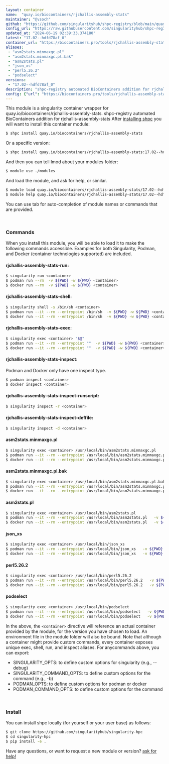```yaml
---
layout: container
name:  "quay.io/biocontainers/rjchallis-assembly-stats"
maintainer: "@vsoch"
github: "https://github.com/singularityhub/shpc-registry/blob/main/quay.io/biocontainers/rjchallis-assembly-stats/container.yaml"
config_url: "https://raw.githubusercontent.com/singularityhub/shpc-registry/main/quay.io/biocontainers/rjchallis-assembly-stats/container.yaml"
updated_at: "2024-06-19 02:39:33.374180"
latest: "17.02--hdfd78af_0"
container_url: "https://biocontainers.pro/tools/rjchallis-assembly-stats"
aliases:
 - "asm2stats.minmaxgc.pl"
 - "asm2stats.minmaxgc.pl.bak"
 - "asm2stats.pl"
 - "json_xs"
 - "perl5.26.2"
 - "podselect"
versions:
 - "17.02--hdfd78af_0"
description: "shpc-registry automated BioContainers addition for rjchallis-assembly-stats"
config: {"url": "https://biocontainers.pro/tools/rjchallis-assembly-stats", "maintainer": "@vsoch", "description": "shpc-registry automated BioContainers addition for rjchallis-assembly-stats", "latest": {"17.02--hdfd78af_0": "sha256:6646f1d94c93e04adacf2bd80f0eb0fd91a5bfde2421738892c66274840fbb50"}, "tags": {"17.02--hdfd78af_0": "sha256:6646f1d94c93e04adacf2bd80f0eb0fd91a5bfde2421738892c66274840fbb50"}, "docker": "quay.io/biocontainers/rjchallis-assembly-stats", "aliases": {"asm2stats.minmaxgc.pl": "/usr/local/bin/asm2stats.minmaxgc.pl", "asm2stats.minmaxgc.pl.bak": "/usr/local/bin/asm2stats.minmaxgc.pl.bak", "asm2stats.pl": "/usr/local/bin/asm2stats.pl", "json_xs": "/usr/local/bin/json_xs", "perl5.26.2": "/usr/local/bin/perl5.26.2", "podselect": "/usr/local/bin/podselect"}}
---
```


This module is a singularity container wrapper for quay.io/biocontainers/rjchallis-assembly-stats.
shpc-registry automated BioContainers addition for rjchallis-assembly-stats
After [installing shpc](#install) you will want to install this container module:


```bash
$ shpc install quay.io/biocontainers/rjchallis-assembly-stats
```

Or a specific version:

```bash
$ shpc install quay.io/biocontainers/rjchallis-assembly-stats:17.02--hdfd78af_0
```

And then you can tell lmod about your modules folder:

```bash
$ module use ./modules
```

And load the module, and ask for help, or similar.

```bash
$ module load quay.io/biocontainers/rjchallis-assembly-stats/17.02--hdfd78af_0
$ module help quay.io/biocontainers/rjchallis-assembly-stats/17.02--hdfd78af_0
```

You can use tab for auto-completion of module names or commands that are provided.

<br>

### Commands

When you install this module, you will be able to load it to make the following commands accessible.
Examples for both Singularity, Podman, and Docker (container technologies supported) are included.

#### rjchallis-assembly-stats-run:

```bash
$ singularity run <container>
$ podman run --rm  -v ${PWD} -w ${PWD} <container>
$ docker run --rm  -v ${PWD} -w ${PWD} <container>
```

#### rjchallis-assembly-stats-shell:

```bash
$ singularity shell -s /bin/sh <container>
$ podman run --it --rm --entrypoint /bin/sh  -v ${PWD} -w ${PWD} <container>
$ docker run --it --rm --entrypoint /bin/sh  -v ${PWD} -w ${PWD} <container>
```

#### rjchallis-assembly-stats-exec:

```bash
$ singularity exec <container> "$@"
$ podman run --it --rm --entrypoint ""  -v ${PWD} -w ${PWD} <container> "$@"
$ docker run --it --rm --entrypoint ""  -v ${PWD} -w ${PWD} <container> "$@"
```

#### rjchallis-assembly-stats-inspect:

Podman and Docker only have one inspect type.

```bash
$ podman inspect <container>
$ docker inspect <container>
```

#### rjchallis-assembly-stats-inspect-runscript:

```bash
$ singularity inspect -r <container>
```

#### rjchallis-assembly-stats-inspect-deffile:

```bash
$ singularity inspect -d <container>
```


#### asm2stats.minmaxgc.pl

```bash
$ singularity exec <container> /usr/local/bin/asm2stats.minmaxgc.pl
$ podman run --it --rm --entrypoint /usr/local/bin/asm2stats.minmaxgc.pl   -v ${PWD} -w ${PWD} <container> -c " $@"
$ docker run --it --rm --entrypoint /usr/local/bin/asm2stats.minmaxgc.pl   -v ${PWD} -w ${PWD} <container> -c " $@"
```


#### asm2stats.minmaxgc.pl.bak

```bash
$ singularity exec <container> /usr/local/bin/asm2stats.minmaxgc.pl.bak
$ podman run --it --rm --entrypoint /usr/local/bin/asm2stats.minmaxgc.pl.bak   -v ${PWD} -w ${PWD} <container> -c " $@"
$ docker run --it --rm --entrypoint /usr/local/bin/asm2stats.minmaxgc.pl.bak   -v ${PWD} -w ${PWD} <container> -c " $@"
```


#### asm2stats.pl

```bash
$ singularity exec <container> /usr/local/bin/asm2stats.pl
$ podman run --it --rm --entrypoint /usr/local/bin/asm2stats.pl   -v ${PWD} -w ${PWD} <container> -c " $@"
$ docker run --it --rm --entrypoint /usr/local/bin/asm2stats.pl   -v ${PWD} -w ${PWD} <container> -c " $@"
```


#### json_xs

```bash
$ singularity exec <container> /usr/local/bin/json_xs
$ podman run --it --rm --entrypoint /usr/local/bin/json_xs   -v ${PWD} -w ${PWD} <container> -c " $@"
$ docker run --it --rm --entrypoint /usr/local/bin/json_xs   -v ${PWD} -w ${PWD} <container> -c " $@"
```


#### perl5.26.2

```bash
$ singularity exec <container> /usr/local/bin/perl5.26.2
$ podman run --it --rm --entrypoint /usr/local/bin/perl5.26.2   -v ${PWD} -w ${PWD} <container> -c " $@"
$ docker run --it --rm --entrypoint /usr/local/bin/perl5.26.2   -v ${PWD} -w ${PWD} <container> -c " $@"
```


#### podselect

```bash
$ singularity exec <container> /usr/local/bin/podselect
$ podman run --it --rm --entrypoint /usr/local/bin/podselect   -v ${PWD} -w ${PWD} <container> -c " $@"
$ docker run --it --rm --entrypoint /usr/local/bin/podselect   -v ${PWD} -w ${PWD} <container> -c " $@"
```



In the above, the `<container>` directive will reference an actual container provided
by the module, for the version you have chosen to load. An environment file in the
module folder will also be bound. Note that although a container
might provide custom commands, every container exposes unique exec, shell, run, and
inspect aliases. For anycommands above, you can export:

 - SINGULARITY_OPTS: to define custom options for singularity (e.g., --debug)
 - SINGULARITY_COMMAND_OPTS: to define custom options for the command (e.g., -b)
 - PODMAN_OPTS: to define custom options for podman or docker
 - PODMAN_COMMAND_OPTS: to define custom options for the command

<br>

### Install

You can install shpc locally (for yourself or your user base) as follows:

```bash
$ git clone https://github.com/singularityhub/singularity-hpc
$ cd singularity-hpc
$ pip install -e .
```

Have any questions, or want to request a new module or version? [ask for help!](https://github.com/singularityhub/singularity-hpc/issues)